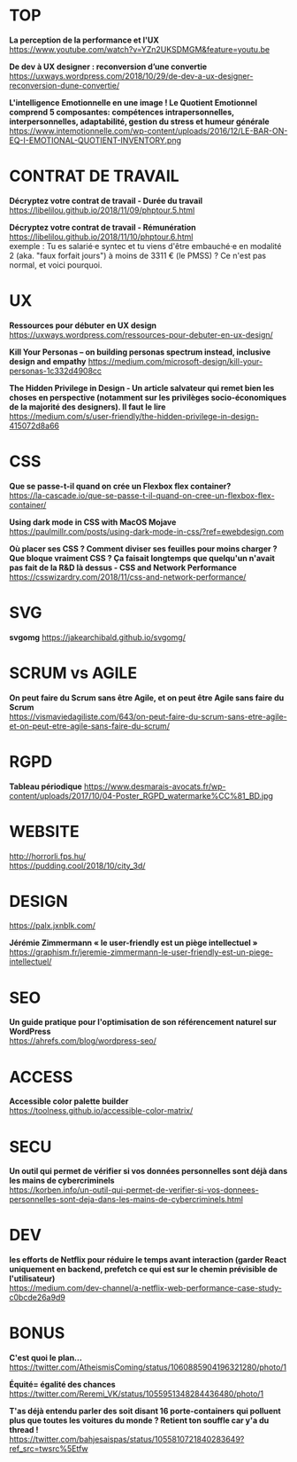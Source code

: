 # TOP

**La perception de la performance et l'UX**  
https://www.youtube.com/watch?v=YZn2UKSDMGM&feature=youtu.be

**De dev à UX designer : reconversion d’une convertie**  
https://uxways.wordpress.com/2018/10/29/de-dev-a-ux-designer-reconversion-dune-convertie/

**L'intelligence Emotionnelle en une image ! Le Quotient Emotionnel comprend 5 composantes: compétences intrapersonnelles, interpersonnelles, adaptabilité, gestion du stress et humeur générale**
https://www.intemotionnelle.com/wp-content/uploads/2016/12/LE-BAR-ON-EQ-I-EMOTIONAL-QUOTIENT-INVENTORY.png



# CONTRAT DE TRAVAIL

**Décryptez votre contrat de travail - Durée du travail**  
https://libelilou.github.io/2018/11/09/phptour.5.html

**Décryptez votre contrat de travail - Rémunération**  
https://libelilou.github.io/2018/11/10/phptour.6.html  
exemple : Tu es salarié·e syntec et tu viens d'être embauché·e en modalité 2 (aka. "faux forfait jours") à moins de 3311 € (le PMSS) ? Ce n'est pas normal, et voici pourquoi.



# UX

**Ressources pour débuter en UX design**  
https://uxways.wordpress.com/ressources-pour-debuter-en-ux-design/

**Kill Your Personas – on building personas spectrum instead, inclusive design and empathy**
https://medium.com/microsoft-design/kill-your-personas-1c332d4908cc

**The Hidden Privilege in Design - Un article salvateur qui remet bien les choses en perspective (notamment sur les privilèges socio-économiques de la majorité des designers). Il faut le lire**  
https://medium.com/s/user-friendly/the-hidden-privilege-in-design-415072d8a66



# CSS

**Que se passe-t-il quand on crée un Flexbox flex container?**  
https://la-cascade.io/que-se-passe-t-il-quand-on-cree-un-flexbox-flex-container/

**Using dark mode in CSS with MacOS Mojave**  
https://paulmillr.com/posts/using-dark-mode-in-css/?ref=ewebdesign.com

**Où placer ses CSS ? Comment diviser ses feuilles pour moins charger ? Que bloque vraiment CSS ? Ça faisait longtemps que quelqu'un n'avait pas fait de la R&D là dessus - CSS and Network Performance**  
https://csswizardry.com/2018/11/css-and-network-performance/


# SVG

**svgomg**
https://jakearchibald.github.io/svgomg/


# SCRUM vs AGILE

**On peut faire du Scrum sans être Agile, et on peut être Agile sans faire du Scrum**  
https://vismaviedagiliste.com/643/on-peut-faire-du-scrum-sans-etre-agile-et-on-peut-etre-agile-sans-faire-du-scrum/



# RGPD

**Tableau périodique**
https://www.desmarais-avocats.fr/wp-content/uploads/2017/10/04-Poster_RGPD_watermarke%CC%81_BD.jpg


# WEBSITE 

http://horrorli.fps.hu/  
https://pudding.cool/2018/10/city_3d/


# DESIGN

https://palx.jxnblk.com/  

**Jérémie Zimmermann « le user-friendly est un piège intellectuel »**  
https://graphism.fr/jeremie-zimmermann-le-user-friendly-est-un-piege-intellectuel/


# SEO 

**Un guide pratique pour l'optimisation de son référencement naturel sur WordPress**  
https://ahrefs.com/blog/wordpress-seo/



# ACCESS

**Accessible color palette builder**  
https://toolness.github.io/accessible-color-matrix/



# SECU 

**Un outil qui permet de vérifier si vos données personnelles sont déjà dans les mains de cybercriminels**  
https://korben.info/un-outil-qui-permet-de-verifier-si-vos-donnees-personnelles-sont-deja-dans-les-mains-de-cybercriminels.html



# DEV 

**les efforts de Netflix pour réduire le temps avant interaction (garder React uniquement en backend, prefetch ce qui est sur le chemin prévisible de l'utilisateur)**  
https://medium.com/dev-channel/a-netflix-web-performance-case-study-c0bcde26a9d9



# BONUS

**C'est quoi le plan...**  
https://twitter.com/AtheismisComing/status/1060885904196321280/photo/1

**Équité= égalité des chances**  
https://twitter.com/Reremi_VK/status/1055951348284436480/photo/1

**T'as déjà entendu parler des soit disant 16 porte-containers qui polluent plus que toutes les voitures du monde ? Retient ton souffle car y'a du thread !**  
https://twitter.com/bahjesaispas/status/1055810721840283649?ref_src=twsrc%5Etfw





